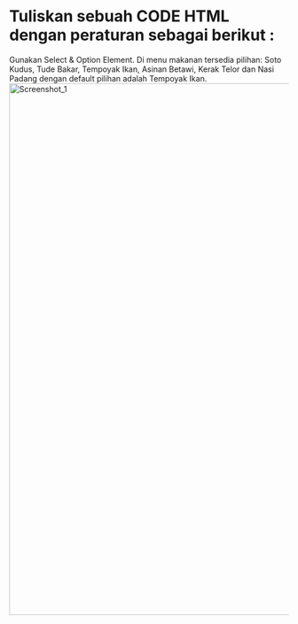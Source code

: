 # Tuliskan sebuah CODE HTML dengan peraturan sebagai berikut :

Gunakan Select & Option Element.
Di menu makanan tersedia pilihan: Soto Kudus, Tude Bakar, Tempoyak Ikan, Asinan Betawi, Kerak Telor dan Nasi Padang dengan default pilihan adalah Tempoyak Ikan.
<img width="960" alt="Screenshot_1" src="https://lh5.googleusercontent.com/hIJzH3uswzVi6yF1B-W0x3gLtIfszGtcsnWeXbqTKTTczNc40M0u3ltKbcD4ReQWB2HkdGmUJhMPEi15XbmxBKRxzISw1Z9RGZG_FVqLCFEKcjI7YOckPKCWkWtB3MPoZUlbki3FsTWMCxVZ2NBnIePtE-H7JrgS0SfEuflzwI5CO32cm3Xqng"></img>
